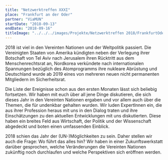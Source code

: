 ```yaml
---
title: "Netzwerktreffen XXXI"
place: "Frankfurt an der Oder"
partner: "ViaMUN"
startDate: "2018-09-13"
endDate: "2018-09-16"
titleImage: "../../../images/Projekte/Netzwerktreffen 2018/FrankfurtOder_Titelbild2.jpg"
---
```


2018 ist viel in den Vereinten Nationen und der Weltpolitik passiert. Die Vereinigten Staaten von Amerika kündigten neben der Verlegung ihrer Botschaft von Tel Aviv nach Jerusalem ihren Rücktritt aus dem Menschenrechtsrat an, Nordkorea verkündete nach internationalen Spannungen bezüglich des Atomprogramms ihre nukleare Abrüstung und Deutschland wurde ab 2019 eines von mehreren neuen nicht permanenten Mitgliedern im Sicherheitsrat.

Die Liste der Ereignisse schon aus den ersten Monaten lässt sich beliebig fortsetzen. Wir haben mit euch über all jene Dinge diskutieren, die sich dieses Jahr in den Vereinten Nationen ergaben und vor allem auch über die Themen, die für undenkbar gehalten wurden. Wir luden ExpertInnen ein, die aus ihrer Profession heraus mit uns in den Dialog traten und ihre Einschätzungen zu den aktuellen Entwicklungen mit uns diskutierten. Diese haben ein breites Feld aus Wirtschaft, der Politik und der Wissenschaft abgedeckt und boten einen umfassenden Einblick.

2018 schien das Jahr der (UN-)Möglichkeiten zu sein.
Daher stellen wir auch die Frage: Wo führt das alles hin?
Wir haben in einer Zukunftswerkstatt darüber gesprochen, welche Veränderungen die Vereinten Nationen zukünftig noch durchlaufen und welche Perspektiven sich eröffnen werden.

